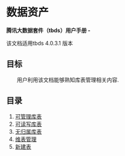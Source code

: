 # 数据资产

**腾讯大数据套件（tbds）用户手册 -**

该文档适用tbds 4.0.3.1 版本

## 目标

  用户利用该文档能够熟知库表管理相关内容.

## 目录

1. [可管理库表](ku-biao-guan-li/manage_table.md)
2. [可读写库表](ku-biao-guan-li/rw_table.md)
3. [无归属库表](ku-biao-guan-li/nobelong_table.md)
4. [维表管理](ku-biao-guan-li/meta_table.md)
5. [新建表](ku-biao-guan-li/addtable.md)

